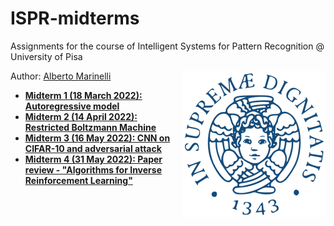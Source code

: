 # ISPR-midterms
Assignments for the course of Intelligent Systems for Pattern Recognition @ University of Pisa

<img src="imgs/unipi_logo.png" align="right" alt="Unipi logo">

Author: [Alberto Marinelli](https://github.com/AlbertoMarinelli)

- **[Midterm 1 (18 March 2022): Autoregressive model](midterm1)**
- **[Midterm 2 (14 April 2022): Restricted Boltzmann Machine](midterm2)**
- **[Midterm 3 (16 May 2022): CNN on CIFAR-10 and adversarial attack](midterm3)**
- **[Midterm 4 (31 May 2022): Paper review - "Algorithms for Inverse Reinforcement Learning"](midterm4)**
